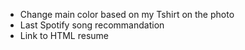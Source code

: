 
* Change main color based on my Tshirt on the photo
* Last Spotify song recommandation
* Link to HTML resume
